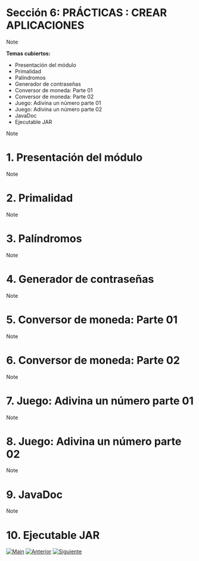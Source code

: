# Sección 6: PRÁCTICAS : CREAR APLICACIONES

> [!NOTE]
> **Temas cubiertos:**
> - Presentación del módulo
> - Primalidad
> - Palíndromos
> - Generador de contraseñas
> - Conversor de moneda: Parte 01
> - Conversor de moneda: Parte 02
> - Juego: Adivina un número parte 01
> - Juego: Adivina un número parte 02
> - JavaDoc
> - Ejecutable JAR


> [!NOTE]  
> # 1. Presentación del módulo
> 

> [!NOTE]  
> # 2. Primalidad
> 

> [!NOTE]  
> # 3. Palíndromos 
> 

> [!NOTE]  
> # 4. Generador de contraseñas
> 

> [!NOTE]  
> # 5. Conversor de moneda: Parte 01
> 

> [!NOTE]  
> # 6. Conversor de moneda: Parte 02
> 

> [!NOTE]  
> # 7. Juego: Adivina un número parte 01
> 

> [!NOTE]  
> # 8. Juego: Adivina un número parte 02
> 

> [!NOTE]  
> # 9. JavaDoc
> 

> [!NOTE]  
> # 10. Ejecutable JAR
> 


[![Main](https://img.shields.io/badge/🏠_Volver_al_Main-8A2BE2?style=for-the-badge&logo=github&logoColor=white)](https://github.com/juansuarezb/CursoJava/blob/main/README.md)
[![Anterior](https://img.shields.io/badge/←_Volver_a_Sección_5-8A2BE2?style=for-the-badge&logo=github&logoColor=white)](https://github.com/juansuarezb/CursoJava/blob/Seccion5/README.md)
[![Siguiente](https://img.shields.io/badge/Seccion7→-2E8B57?style=for-the-badge&logo=github&logoColor=white)](https://github.com/juansuarezb/CursoJava/blob/Seccion7/README.md)